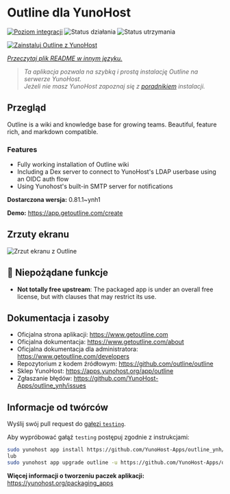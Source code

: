 <!--
To README zostało automatycznie wygenerowane przez <https://github.com/YunoHost/apps/tree/master/tools/readme_generator>
Nie powinno być ono edytowane ręcznie.
-->

# Outline dla YunoHost

[![Poziom integracji](https://apps.yunohost.org/badge/integration/outline)](https://ci-apps.yunohost.org/ci/apps/outline/)
![Status działania](https://apps.yunohost.org/badge/state/outline)
![Status utrzymania](https://apps.yunohost.org/badge/maintained/outline)

[![Zainstaluj Outline z YunoHost](https://install-app.yunohost.org/install-with-yunohost.svg)](https://install-app.yunohost.org/?app=outline)

*[Przeczytaj plik README w innym języku.](./ALL_README.md)*

> *Ta aplikacja pozwala na szybką i prostą instalację Outline na serwerze YunoHost.*  
> *Jeżeli nie masz YunoHost zapoznaj się z [poradnikiem](https://yunohost.org/install) instalacji.*

## Przegląd

Outline is a wiki and knowledge base for growing teams. Beautiful, feature rich, and markdown compatible.

### Features

- Fully working installation of Outline wiki
- Including a Dex server to connect to YunoHost's LDAP userbase using an OIDC auth flow
- Using Yunohost's built-in SMTP server for notifications


**Dostarczona wersja:** 0.81.1~ynh1

**Demo:** <https://app.getoutline.com/create>

## Zrzuty ekranu

![Zrzut ekranu z Outline](./doc/screenshots/screenshot.png)

## :red_circle: Niepożądane funkcje

- **Not totally free upstream**: The packaged app is under an overall free license, but with clauses that may restrict its use.

## Dokumentacja i zasoby

- Oficjalna strona aplikacji: <https://www.getoutline.com>
- Oficjalna dokumentacja: <https://www.getoutline.com/about>
- Oficjalna dokumentacja dla administratora: <https://www.getoutline.com/developers>
- Repozytorium z kodem źródłowym: <https://github.com/outline/outline>
- Sklep YunoHost: <https://apps.yunohost.org/app/outline>
- Zgłaszanie błędów: <https://github.com/YunoHost-Apps/outline_ynh/issues>

## Informacje od twórców

Wyślij swój pull request do [gałęzi `testing`](https://github.com/YunoHost-Apps/outline_ynh/tree/testing).

Aby wypróbować gałąź `testing` postępuj zgodnie z instrukcjami:

```bash
sudo yunohost app install https://github.com/YunoHost-Apps/outline_ynh/tree/testing --debug
lub
sudo yunohost app upgrade outline -u https://github.com/YunoHost-Apps/outline_ynh/tree/testing --debug
```

**Więcej informacji o tworzeniu paczek aplikacji:** <https://yunohost.org/packaging_apps>
